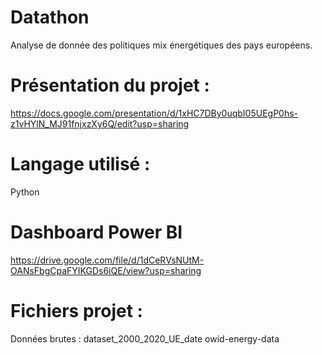 # Datathon
 Analyse de donnée des politiques mix énergétiques des pays européens.
 
# Présentation du projet :
https://docs.google.com/presentation/d/1xHC7DBy0uqbI05UEgP0hs-z1vHYlN_MJ91fnjxzXy6Q/edit?usp=sharing

# Langage utilisé :
Python

# Dashboard Power BI
https://drive.google.com/file/d/1dCeRVsNUtM-OANsFbgCpaFYIKGDs6iQE/view?usp=sharing

# Fichiers projet :
Données brutes :
dataset_2000_2020_UE_date
owid-energy-data
